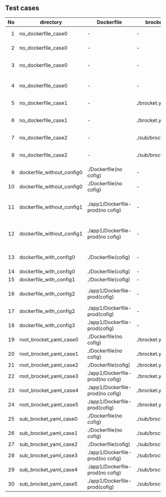 ## Test cases

| No | directory                  | Dockerfile                       |  brocket.yml         | WORKING_DIR | -f                     | -c                   | result                                          | workingDir |
|---:|----------------------------|----------------------------------|----------------------|-------------|------------------------|----------------------|-------------------------------------------------|------------|
|  1 | no_dockerfile_case0        |      -                           |      -               | -           | -                      | -                    | NG: Dockefile not found                         | N/A        |
|  2 | no_dockerfile_case0        |      -                           |      -               | -           | -                      | ./sub/brocket1.yaml  | NG: Dockefile not found                         | N/A        |
|  3 | no_dockerfile_case0        |      -                           |      -               | -           | ./app1/Dockerfile-prod | -                    | NG: ./app1/Dockerfile-prod not found            | N/A        |
|  4 | no_dockerfile_case0        |      -                           |      -               | -           | ./app1/Dockerfile-prod | ./sub/brocket1.yaml  | NG: ./app1/Dockerfile-prod not found            | N/A        |
|  5 | no_dockerfile_case1        |      -                           |  ./brocket.yml       | -           | -                      | -                    | NG: Dockefile not found                         | N/A        |
|  6 | no_dockerfile_case1        |      -                           |  ./brocket.yml       | -           | ./app1/Dockerfile-prod | -                    | NG: ./app1/Dockerfile-prod not found            | N/A        |
|  7 | no_dockerfile_case2        |      -                           |  ./sub/brocket1.yaml | -           | -                      | ./sub/brocket1.yaml  | NG: Dockefile not found                         | N/A        |
|  8 | no_dockerfile_case2        |      -                           |  ./sub/brocket1.yaml | -           | ./app1/Dockerfile-prod | ./sub/brocket1.yaml  | NG: ./app1/Dockerfile-prod not found            | N/A        |
|  9 | dockerfile_without_config0 | ./Dockerfile(no cofig)           |      -               | -           | -                      | -                    | NG: Dockerfile has no configuration             | N/A        |
| 10 | dockerfile_without_config0 | ./Dockerfile(no cofig)           |      -               | -           | -                      | ./sub/brocket1.yaml  | NG: Dockerfile has no configuration             | N/A        |
| 11 | dockerfile_without_config1 | ./app1/Dockerfile-prod(no cofig) |      -               | -           | ./app1/Dockerfile-prod | -                    | NG: ./app1/Dockerfile-prod has no configuration | N/A        |
| 12 | dockerfile_without_config1 | ./app1/Dockerfile-prod(no cofig) |      -               | -           | ./app1/Dockerfile-prod | ./sub/brocket1.yaml  | NG: ./app1/Dockerfile-prod has no configuration | N/A        |
| 13 | dockerfile_with_config0    | ./Dockerfile(cofig)              |      -               | .           | -                      | ./sub/brocket1.yaml  | NG: ./sub/brocket1.yaml not found               | .          |
| 14 | dockerfile_with_config0    | ./Dockerfile(cofig)              |      -               | .           | -                      | -                    | OK                                              | .          |
| 15 | dockerfile_with_config1    | ./Dockerfile(cofig)              |      -               | build       | -                      | -                    | OK                                              | ./build    |
| 16 | dockerfile_with_config2    | ./app1/Dockerfile-prod(cofig)    |      -               | .           | ./app1/Dockerfile-prod | ./sub/brocket1.yaml  | NG: ./sub/brocket1.yaml not found               | N/A        |
| 17 | dockerfile_with_config2    | ./app1/Dockerfile-prod(cofig)    |      -               | .           | ./app1/Dockerfile-prod | -                    | OK                                              | ./app1     |
| 18 | dockerfile_with_config3    | ./app1/Dockerfile-prod(cofig)    |      -               | ..          | ./app1/Dockerfile-prod | -                    | OK                                              | .          |
| 19 | root_brocket_yaml_case0    | ./Dockerfile(no cofig)           |  ./brocket.yml       | .           | -                      | -                    | OK                                              | .          |
| 20 | root_brocket_yaml_case1    | ./Dockerfile(no cofig)           |  ./brocket.yml       | build       | -                      | -                    | OK                                              | ./build    |
| 21 | root_brocket_yaml_case2    | ./Dockerfile(cofig)              |  ./brocket.yml       | .           | -                      | -                    | OK                                              | .          |
| 22 | root_brocket_yaml_case3    | ./app1/Dockerfile-prod(no cofig) |  ./brocket.yml       | .           | ./app1/Dockerfile-prod | -                    | OK                                              | .          |
| 23 | root_brocket_yaml_case4    | ./app1/Dockerfile-prod(no cofig) |  ./brocket.yml       | app1        | ./app1/Dockerfile-prod | -                    | OK                                              | ./app1     |
| 24 | root_brocket_yaml_case5    | ./app1/Dockerfile-prod(cofig)    |  ./brocket.yml       | .           | ./app1/Dockerfile-prod | -                    | OK                                              | .          |
| 25 | sub_brocket_yaml_case0     | ./Dockerfile(no cofig)           |  ./sub/brocket1.yaml | .           | -                      | ./sub/brocket1.yaml  | OK                                              | ./sub      |
| 26 | sub_brocket_yaml_case1     | ./Dockerfile(no cofig)           |  ./sub/brocket1.yaml | ..          | -                      | ./sub/brocket1.yaml  | OK                                              | .          |
| 27 | sub_brocket_yaml_case2     | ./Dockerfile(cofig)              |  ./sub/brocket1.yaml | .           | -                      | ./sub/brocket1.yaml  | OK                                              | ./sub      |
| 28 | sub_brocket_yaml_case3     | ./app1/Dockerfile-prod(no cofig) |  ./sub/brocket1.yaml | .           | ./app1/Dockerfile-prod | ./sub/brocket1.yaml  | OK                                              | ./sub      |
| 29 | sub_brocket_yaml_case4     | ./app1/Dockerfile-prod(no cofig) |  ./sub/brocket1.yaml | ../app1     | ./app1/Dockerfile-prod | ./sub/brocket1.yaml  | OK                                              | ./app1     |
| 30 | sub_brocket_yaml_case5     | ./app1/Dockerfile-prod(cofig)    |  ./sub/brocket1.yaml | .           | ./app1/Dockerfile-prod | ./sub/brocket1.yaml  | OK                                              | ./sub      |
